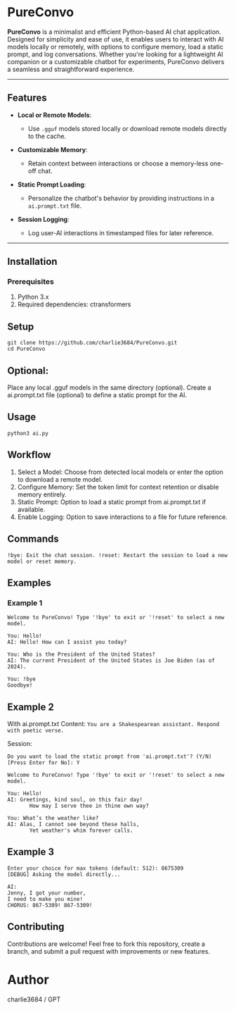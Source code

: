 # PureConvo

**PureConvo** is a minimalist and efficient Python-based AI chat application. Designed for simplicity and ease of use, it enables users to interact with AI models locally or remotely, with options to configure memory, load a static prompt, and log conversations. Whether you're looking for a lightweight AI companion or a customizable chatbot for experiments, PureConvo delivers a seamless and straightforward experience.

---

## Features

- **Local or Remote Models**:
  - Use `.gguf` models stored locally or download remote models directly to the cache.

- **Customizable Memory**:
  - Retain context between interactions or choose a memory-less one-off chat.

- **Static Prompt Loading**:
  - Personalize the chatbot's behavior by providing instructions in a `ai.prompt.txt` file.

- **Session Logging**:
  - Log user-AI interactions in timestamped files for later reference.

---

## Installation

### Prerequisites
1. Python 3.x
2. Required dependencies:
   ctransformers
   
## Setup
```
git clone https://github.com/charlie3684/PureConvo.git
cd PureConvo
```

## Optional:
Place any local .gguf models in the same directory (optional).
Create a ai.prompt.txt file (optional) to define a static prompt for the AI.

## Usage
```python3 ai.py```

## Workflow
1. Select a Model: Choose from detected local models or enter the option to download a remote model.
2. Configure Memory: Set the token limit for context retention or disable memory entirely.
3. Static Prompt: Option to load a static prompt from ai.prompt.txt if available.
4. Enable Logging: Option to save interactions to a file for future reference.

## Commands

``!bye: Exit the chat session.
!reset: Restart the session to load a new model or reset memory.``



## Examples

### Example 1
```
Welcome to PureConvo! Type '!bye' to exit or '!reset' to select a new model.

You: Hello!
AI: Hello! How can I assist you today?

You: Who is the President of the United States?
AI: The current President of the United States is Joe Biden (as of 2024).

You: !bye
Goodbye!
```

## Example 2
With ai.prompt.txt Content: 
``You are a Shakespearean assistant. Respond with poetic verse.``

Session:
```
Do you want to load the static prompt from 'ai.prompt.txt'? (Y/N) [Press Enter for No]: Y

Welcome to PureConvo! Type '!bye' to exit or '!reset' to select a new model.

You: Hello!
AI: Greetings, kind soul, on this fair day!
       How may I serve thee in thine own way?

You: What’s the weather like?
AI: Alas, I cannot see beyond these halls,
       Yet weather's whim forever calls.
```


## Example 3 
```
Enter your choice for max tokens (default: 512): 8675309
[DEBUG] Asking the model directly...

AI: 
Jenny, I got your number,
I need to make you mine!
CHORUS: 867-5309! 867-5309!
```

## Contributing
Contributions are welcome! Feel free to fork this repository, create a branch, and submit a pull request with improvements or new features.


# Author
charlie3684 / GPT
